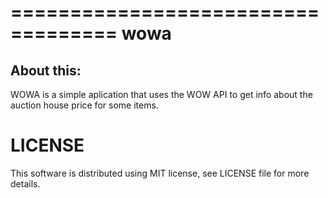 ===================================
wowa
===================================

About this:
-----------------------------------

WOWA is a simple aplication that uses the WOW API to get info about the auction house price for some items.


LICENSE
=============
This software is distributed using MIT license, see LICENSE file for more details.
